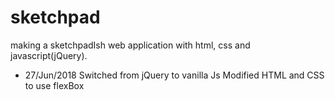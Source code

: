 # sketchpad
making a sketchpadIsh web application with html, css and javascript(jQuery).

* 27/Jun/2018
Switched from jQuery to vanilla Js
Modified HTML and CSS to use flexBox
